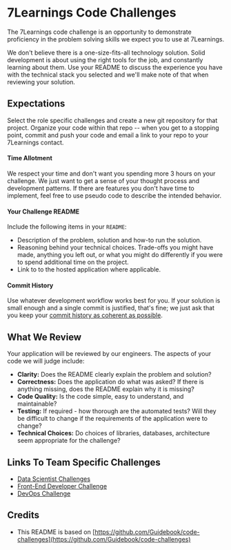 # 7Learnings Code Challenges

The 7Learnings code challenge is an opportunity to demonstrate proficiency in the problem solving skills we expect you to use at 7Learnings.

We don't believe there is a one-size-fits-all technology solution. Solid development is about using the right tools for the job, and constantly learning about them. Use your README to discuss the experience you have with the technical stack you selected and we'll make note of that when reviewing your solution.

## Expectations

Select the role specific challenges and create a new git repository for that project. Organize your code within that repo -- when you get to a stopping point, commit and push your code and email a link to your repo to your 7Learnings contact.

#### Time Allotment

We respect your time and don't want you spending more 3 hours on your challenge. We just want to get a sense of your thought process and development patterns. If there are features you don't have time to implement, feel free to use pseudo code to describe the intended behavior.


#### Your Challenge README

Include the following items in your `README`:

* Description of the problem, solution and how-to run the solution.
* Reasoning behind your technical choices. Trade-offs you might have made, anything you left out, or what you might do differently if you were to spend additional time on the project.
* Link to to the hosted application where applicable.

#### Commit History

Use whatever development workflow works best for you. If your solution is small enough and a single commit is justified, that's fine; we just ask that you keep your [commit history as coherent as possible](https://www.reviewboard.org/docs/codebase/dev/git/clean-commits/).

## What We Review

Your application will be reviewed by our engineers. The aspects of your code we will judge include:

* **Clarity:** Does the README clearly explain the problem and solution?
* **Correctness:** Does the application do what was asked? If there is anything missing, does the README explain why it is missing?
* **Code Quality:** Is the code simple, easy to understand, and maintainable?
* **Testing:** If required - how thorough are the automated tests? Will they be difficult to change if the requirements of the application were to change?
* **Technical Choices:** Do choices of libraries, databases, architecture seem appropriate for the challenge?


## Links To Team Specific Challenges

- [Data Scientist Challenges](./datascience/README.md)
- [Front-End Developer Challenge](./frontend/README.md)
- [DevOps Challenge](./devops/README.md)


## Credits

- This README is based on [https://github.com/Guidebook/code-challenges](https://github.com/Guidebook/code-challenges)
